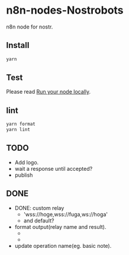 # n8n-nodes-Nostrobots

n8n node for nostr.

## Install

``` sh
yarn
```

## Test

Please read [Run your node locally](https://docs.n8n.io/integrations/creating-nodes/test/run-node-locally/#run-your-node-locally).

## lint

``` sh
yarn format
yarn lint
```

## TODO

- Add logo.
- wait a response until accepted?
- publish


## DONE

- DONE: custom relay
	- 'wss://hoge,wss://fuga,ws://hoga'
	- and default?
- format output(relay name and result).
	- [SUCCESS]: wss://
	- [FAIL]: wss://
- update operation name(eg. basic note).
